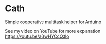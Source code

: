 # Cath
Simple cooperative multitask helper for Arduino

See my video on YouTube for more explanation https://youtu.be/aGwHYCcQ3Io

